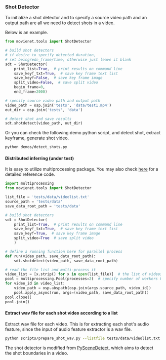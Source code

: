 ### Shot Detector

To initialize a shot detector and to specify a source video path and an output path are all we need to detect shots in a video.

Below is an example.

```python
from movienet.tools import ShotDetector

# build shot detectors
# if desire to specify detected duration,
# set being/edn_frame/time, otherwise just leave it blank
sdt = ShotDetector(
    print_list=True,  # print results on command line
    save_keyf_txt=True,  # save key frame text list
    save_keyf=False,  # save key frame image
    split_video=False,  # save split video
    begin_frame=0,
    end_frame=2000)

# specify source video path and output path
video_path = osp.join('tests', 'data/test1.mp4')
out_dir = osp.join('tests', 'data')

# detect shot and save results
sdt.shotdetect(video_path, out_dir)
```

Or you can check the following demo python script, and detect shot, extract keyframe, generate shot video.

```sh
python demos/detect_shots.py
```

#### Distributed inferring (under test)

It is easy to utilize multiprocessing package. You may also check [here](https://github.com/AnyiRao/SceneSeg/blob/master/pre/ShotDetect/shotdetect_p.py) for a detailed reference code.

```python
import multiprocessing
from movienet.tools import ShotDetector

list_file = 'tests/data/videolist.txt'
source_path = 'tests/data'
save_data_root_path = 'tests/data'

# build shot detectors
sdt = ShotDetector(
    print_list=True,  # print results on command line
    save_keyf_txt=True,  # save key frame text list
    save_keyf=True,  # save key frame image
    split_video=True  # save split video
    )

# define a running function here for parallel process
def run(video_path, save_data_root_path):
    sdt.shotdetect(video_path, save_data_root_path)

# read the file list and multi-process it
video_list = [x.strip() for x in open(list_file)]  # the list of videos to be processed
pool = multiprocessing.Pool(processes=2)  # specify number of workers here
for video_id in video_list:
    video_path = osp.abspath(osp.join(args.source_path, video_id))
    pool.apply_async(run, args=(video_path, save_data_root_path))
pool.close()
pool.join()
```

#### Extract wav file for each shot video according to a list

Extract wav file for each video.
This is for extracting each shot's audio feature, since the input of audio feature extractor is a wav file.

```sh
python scripts/prepare_shot_wav.py --listfile tests/data/videolist.txt --src_video_path tests/data --save_path tests/data/aud_wav --n
```

The shot detector is modified from [PySceneDetect](https://pyscenedetect.readthedocs.io/en/latest/), which aims to detect the shot boundaries in a video.

